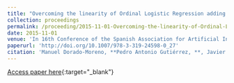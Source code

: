 ```yaml
---
title: "Overcoming the linearity of Ordinal Logistic Regression adding non-linear covariates from Evolutionary Hybrid Neural Network models"
collection: proceedings
permalink: /proceeding/2015-11-01-Overcoming-the-linearity-of-Ordinal-Logistic-Regression-adding-non-linear-covariates-from-Evolutionary-Hybrid-Neural-Network-models
date: 2015-11-01
venue: 'In 16th Conference of the Spanish Association for Artificial Intelligence (CAEPIA 2015)'
paperurl: 'http://doi.org/10.1007/978-3-319-24598-0_27'
citation: 'Manuel Dorado-Moreno, **Pedro Antonio Gutiérrez, **, Javier Sánchez-Monedero, César Hervás-Martínez, &quot;Overcoming the linearity of Ordinal Logistic Regression adding non-linear covariates from Evolutionary Hybrid Neural Network models.&quot; In 16th Conference of the Spanish Association for Artificial Intelligence (CAEPIA 2015), Lecture Notes in Computer Science (LNCS), Vol. 9422, 2015, Albacete (Spain), pp.301--311.'
---
```

[Access paper here](http://doi.org/10.1007/978-3-319-24598-0_27){:target="_blank"}
